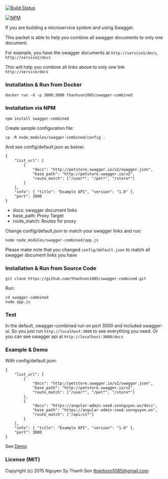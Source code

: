 [![Build Status](https://travis-ci.org/thanhson1085/swagger-combined.svg)](https://travis-ci.org/thanhson1085/swagger-combined)

[![NPM](https://nodei.co/npm/swagger-combined.png?downloads=true&downloadRank=true&stars=true)](https://nodei.co/npm/swagger-combined/)

If you are building a microservice system and using Swagger. 

This packet is able to help you combine all swagger documents to only one document.

For example, you have the swagger documents at `http://service1/docs`, `http://service2/docs`

This will help you combine all links above to only one link `http://service/docs`

### Installation & Run from Docker
```
docker run -d -p 3000:3000 thanhson1085/swagger-combined
```

### Installation via NPM
```
npm install swagger-combined
```

Create sample configuration file:
```
cp -R node_modules/swagger-combined/config .
```
And see config/default.json as below:
```
{
    "list_url": [
        {
            "docs": "http://petstore.swagger.io/v2/swagger.json",
            "base_path": "http://petstore.swagger.io/v2",
            "route_match": ["/user*", "/pet*", "/store*"]
        }
    ],
    "info": { "title": "Example API", "version": "1.0" },
    "port": 3000
}
```
- docs: swagger document links
- base_path: Proxy Target
- route_match: Routes for proxy


Change config/default.json to match your swagger links and run:
```
node node_modules/swagger-combined/app.js
```
Please make note that you changed `config/default.json` to match all swagger document links you have

### Installation & Run from Source Code
```
git clone https://github.com/thanhson1085/swagger-combined.git
```
Run:
```
cd swagger-combined
node app.js
```

### Test
In the default, swagger-combined run on port 3000 and included swagger-ui. So you just run `http://localhost:3000` to see everything you need. Or you can see swagger api at `http://localhost:3000/docs`

### Example & Demo
With config/default.json:
```
{
    "list_url": [
        {
            "docs": "http://petstore.swagger.io/v2/swagger.json",
            "base_path": "http://petstore.swagger.io/v2",
            "route_match": ["/user*", "/pet*", "/store*"]
        },
        {
            "docs": "https://angular-admin-seed.sonnguyen.ws/docs",
            "base_path": "https://angular-admin-seed.sonnguyen.ws",
            "route_match": ["/api/v1*"]
        }
    ],
    "info": { "title": "Example API", "version": "1.0" },
    "port": 3000
}

```
See [Demo](https://swagger-combined.sonnguyen.ws)

### License (MIT)
Copyright (c) 2015 Nguyen Sy Thanh Son <thanhson1085@gmail.com>
